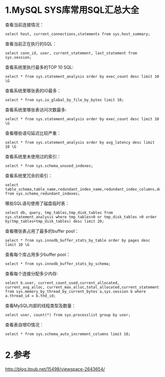 # 1.MySQL SYS库常用SQL汇总大全
查看当前连接情况：

```
select host, current_connections,statements from sys.host_summary;
```

查看当前正在执行的SQL：

```
select conn_id, user, current_statement, last_statement from sys.session;
```

查看系统里执行最多的TOP 10 SQL:

```
select * from sys.statement_analysis order by exec_count desc limit 10 \G
```

查看系统里哪张表的IO最多：

```
select * from sys.io_global_by_file_by_bytes limit 10;
```

查看系统里哪张表访问次数最多:

```
select * from sys.statement_analysis order by exec_count desc limit 10 \G
```
查看哪些语句延迟比较严重：

```
select * from sys.statement_analysis order by avg_latency desc limit 10 \G
```

查看系统里未使用过的索引：

```
select * from sys.schema_unused_indexes;
```

查看系统里冗余的索引：

```
select table_schema,table_name,redundant_index_name,redundant_index_columns,dominant_index_name,dominant_index_columns from sys.schema_redundant_indexes;
```

哪些SQL语句使用了磁盘临时表：

```
select db, query, tmp_tables,tmp_disk_tables from sys.statement_analysis where tmp_tables>0 or tmp_disk_tables >0 order by(tmp_tables+tmp_disk_tables) desc limit 20;
```

查看哪张表占用了最多的buffer pool：

```
select * from sys.innodb_buffer_stats_by_table order by pages desc limit 10 \G
```

查看每个库占用多少buffer pool：

```
select * from sys.innodb_buffer_stats_by_schema;
```





查看每个连接分配多少内存:



```
select b.user, current_count_used,current_allocated, current_avg_alloc, current_max_alloc,total_allocated,current_statement from sys.memory_by_thread_by_current_bytes a,sys.session b where a.thread_id = b.thd_id;
```

查看MySQL内部的线程类型及数量：


```
select user, count(*) from sys.processlist group by user;
```

查看表自增ID情况：

```
select * from sys.schema_auto_increment_columns limit 10;
```

# 2.参考
http://blog.itpub.net/15498/viewspace-2643654/

